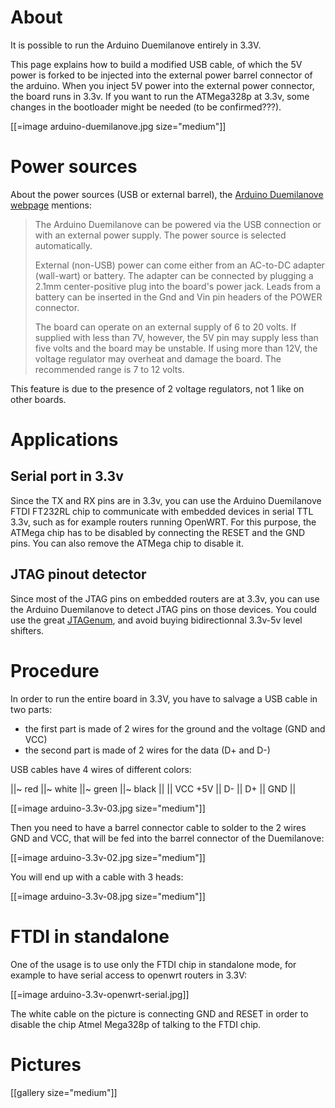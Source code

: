 

# About


It is possible to run the Arduino Duemilanove entirely in 3.3V.

This page explains how to build a modified USB cable, of which the 5V power is forked to be injected into the external power barrel connector of the arduino. When you inject 5V power into the external power connector, the board runs in 3.3v. If you want to run the ATMega328p at 3.3v, some changes in the bootloader might be needed (to be confirmed???).

[[=image arduino-duemilanove.jpg size="medium"]]

# Power sources


About the power sources (USB or external barrel), the [Arduino Duemilanove webpage](https://www.arduino.cc/en/Main/arduinoBoardDuemilanove) mentions:

> The Arduino Duemilanove can be powered via the USB connection or with an external power supply. The power source is selected automatically.
> 
> External (non-USB) power can come either from an AC-to-DC adapter (wall-wart) or battery. The adapter can be connected by plugging a 2.1mm center-positive plug into the board's power jack. Leads from a battery can be inserted in the Gnd and Vin pin headers of the POWER connector.
> 
> The board can operate on an external supply of 6 to 20 volts. If supplied with less than 7V, however, the 5V pin may supply less than five volts and the board may be unstable. If using more than 12V, the voltage regulator may overheat and damage the board. The recommended range is 7 to 12 volts.

This feature is due to the presence of 2 voltage regulators, not 1 like on other boards.

# Applications


## Serial port in 3.3v


Since the TX and RX pins are in 3.3v, you can use the Arduino Duemilanove FTDI FT232RL chip to communicate with embedded devices in serial TTL 3.3v, such as for example routers running OpenWRT. For this purpose, the ATMega chip has to be disabled by connecting the RESET and the GND pins. You can also remove the ATMega chip to disable it.

## JTAG pinout detector


Since most of the JTAG pins on embedded routers are at 3.3v, you can use the Arduino Duemilanove to detect JTAG pins on those devices. You could use the great [JTAGenum](https://github.com/cyphunk/JTAGenum), and avoid buying bidirectionnal 3.3v-5v level shifters.

# Procedure


In order to run the entire board in 3.3V, you have to salvage a USB cable in two parts:
* the first part is made of 2 wires for the ground and the voltage (GND and VCC)
* the second part is made of 2 wires for the data (D+ and D-)

USB cables have 4 wires of different colors:

||~ red ||~ white ||~ green ||~ black ||
|| VCC +5V  || D- || D+ || GND ||

[[=image arduino-3.3v-03.jpg size="medium"]]

Then you need to have a barrel connector cable to solder to the 2 wires GND and VCC, that will be fed into the barrel connector of the Duemilanove:

[[=image arduino-3.3v-02.jpg size="medium"]]

You will end up with a cable with 3 heads:

[[=image arduino-3.3v-08.jpg size="medium"]]

# FTDI in standalone


One of the usage is to use only the FTDI chip in standalone mode, for example to have serial access to openwrt routers in 3.3V:

[[=image arduino-3.3v-openwrt-serial.jpg]]

The white cable on the picture is connecting GND and RESET in order to disable the chip Atmel Mega328p of talking to the FTDI chip.

# Pictures


[[gallery size="medium"]]